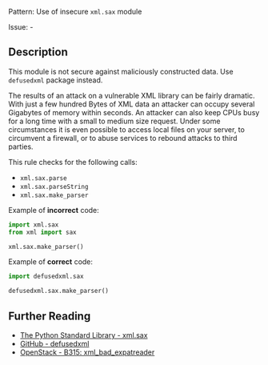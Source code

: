 Pattern: Use of insecure `xml.sax` module

Issue: -

## Description

This module is not secure against maliciously constructed data. Use `defusedxml` package instead.

The results of an attack on a vulnerable XML library can be fairly dramatic. With just a few hundred Bytes of XML data an attacker can occupy several Gigabytes of memory within seconds. An attacker can also keep CPUs busy for a long time with a small to medium size request. Under some circumstances it is even possible to access local files on your server, to circumvent a firewall, or to abuse services to rebound attacks to third parties.

This rule checks for the following calls:

  - `xml.sax.parse`
  - `xml.sax.parseString`
  - `xml.sax.make_parser`  


Example of **incorrect** code:

```python
import xml.sax
from xml import sax

xml.sax.make_parser()
```

Example of **correct** code:

```python
import defusedxml.sax

defusedxml.sax.make_parser()
```

## Further Reading

* [The Python Standard Library - xml.sax](https://docs.python.org/2/library/xml.sax.html)
* [GitHub - defusedxml](https://github.com/tiran/defusedxml)
* [OpenStack - B315: xml_bad_expatreader](https://docs.openstack.org/developer/bandit/api/bandit.blacklists.html#b313-b320-xml)
